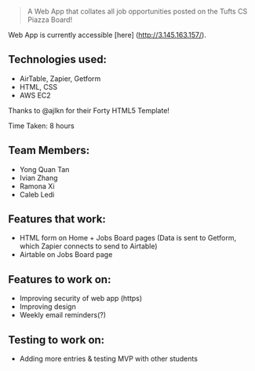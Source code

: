 > A Web App that collates all job opportunities posted on the Tufts CS Piazza Board!

Web App is currently accessible [here]
(http://3.145.163.157/).

## Technologies used:

- AirTable, Zapier, Getform
- HTML, CSS
- AWS EC2

Thanks to @ajlkn for their Forty HTML5 Template!

Time Taken: 8 hours

## Team Members:

- Yong Quan Tan
- Ivian Zhang
- Ramona Xi
- Caleb Ledi

## Features that work:

- HTML form on Home + Jobs Board pages (Data is sent to Getform, which Zapier connects to send to Airtable)
- Airtable on Jobs Board page

## Features to work on:

- Improving security of web app (https)
- Improving design
- Weekly email reminders(?)

## Testing to work on:

- Adding more entries & testing MVP with other students

